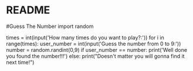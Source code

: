 # README
#Guess The Number
import random

times = int(input('How many times do you want to play?:'))
for i in range(times):
    user_number = int(input('Guess the number from 0 to 9:'))
    number = random.randint(0,9)
    if user_number == number:
        print('Well done you found the number!!!')
    else:
        print("Doesn't matter you will gonna find it next time!")
